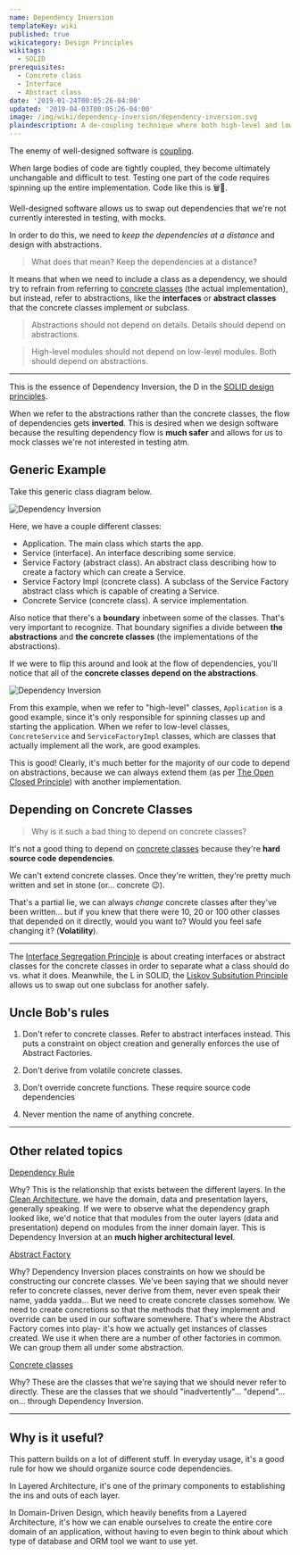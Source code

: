 ```yaml
---
name: Dependency Inversion
templateKey: wiki
published: true
wikicategory: Design Principles
wikitags:
  - SOLID
prerequisites:
  - Concrete class
  - Interface
  - Abstract class
date: '2019-01-24T00:05:26-04:00'
updated: '2019-04-03T00:05:26-04:00'
image: /img/wiki/dependency-inversion/dependency-inversion.svg
plaindescription: A de-coupling technique where both high-level and low-level classes depend on the same abstraction, inverting the dependency relationship.
---
```


The enemy of well-designed software is [coupling](https://en.wikipedia.org/wiki/Coupling_(computer_programming)). 

When large bodies of code are tightly coupled, they become ultimately unchangable and difficult to test. Testing one part of the code requires spinning up the entire implementation. Code like this is 🗑️🚯.

Well-designed software allows us to swap out dependencies that we're not currently interested in testing, with mocks. 

In order to do this, we need to _keep the dependencies at a distance_ and design with abstractions.

> What does that mean? Keep the dependencies at a distance?

It means that when we need to include a class as a dependency, we should try to refrain from referring to [concrete classes](/wiki/concrete-class) (the actual implementation), but instead, refer to abstractions, like the **interfaces** or **abstract classes** that the concrete classes implement or subclass.

> Abstractions should not depend on details. Details should depend on abstractions.

> High-level modules should not depend on low-level modules. Both should depend on abstractions.

<hr/>

This is the essence of Dependency Inversion, the D in the [SOLID design principles](/articles/solid-principles/introduction-to-solid/). 

When we refer to the abstractions rather than the concrete classes, the flow of dependencies gets **inverted**. This is desired when we design software because the resulting dependency flow is **much safer** and allows for us to mock classes we're not interested in testing atm.

## Generic Example

Take this generic class diagram below.

![Dependency Inversion](/img/wiki/dependency-inversion/dependency-inversion.svg "Basic DI Diagram")

Here, we have a couple different classes:

- Application. The main class which starts the app.
- Service (interface). An interface describing some service.
- Service Factory (abstract class). An abstract class describing how to create a factory which can create a Service.
- Service Factory Impl (concrete class). A subclass of the Service Factory abstract class which is capable of creating a Service.
- Concrete Service (concrete class). A service implementation.

Also notice that there's a **boundary** inbetween some of the classes. That's very important to recognize. That boundary signifies a divide between **the abstractions** and **the concrete classes** (the implementations of the abstractions).

If we were to flip this around and look at the flow of dependencies, you'll notice that all of the **concrete classes depend on the abstractions**.

![Dependency Inversion](/img/wiki/dependency-inversion/dependency-inversion-graph.svg "Inverted depdendency graph")

<p class="aside">
From this example, when we refer to "high-level" classes, <code class="language-text">Application</code> is a good example, since it's only responsible for spinning classes up and starting the application. When we refer to low-level classes, <code class="language-text">ConcreteService</code> and <code class="language-text">ServiceFactoryImpl</code> classes, which are classes that actually implement all the work, are good examples.
</p>

This is good! Clearly, it's much better for the majority of our code to depend on abstractions, because we can always extend them (as per [The Open Closed Principle](/articles/solid-principles/introduction-to-solid/)) with another implementation. 

## Depending on Concrete Classes

> Why is it such a bad thing to depend on concrete classes?

It's not a good thing to depend on [concrete classes](/wiki/concrete-class) because they're **hard source code dependencies**.

We can't extend concrete classes. Once they're written, they're pretty much written and set in stone (or... concrete 😉). 

That's a partial lie, we can always _change_ concrete classes after they've been written... but if you knew that there were 10, 20 or 100 other classes that depended on it directly, would you want to? Would you feel safe changing it? (**Volatility**).

<hr/>

The [Interface Segregation Principle](/articles/solid-principles/introduction-to-solid/) is about creating interfaces or abstract classes for the concrete classes in order to separate what a class should do vs. what it does. Meanwhile, the L in SOLID, the [Liskov Subsitution Principle](/articles/solid-principles/introduction-to-solid/) allows us to swap out one subclass for another safely.


## Uncle Bob's rules

1. Don't refer to concrete classes. Refer to abstract interfaces instead. This puts a constraint on object creation and generally enforces the use of Abstract Factories.

2. Don't derive from volatile concrete classes. 

3. Don't override concrete functions. These require source code dependencies

4. Never mention the name of anything concrete.

<hr/>

## <i class="fas fa-exchange-alt"></i> Other related topics

[Dependency Rule](/blank?todo=dependency-rule)

Why? This is the relationship that exists between the different layers. In the [Clean Architecture](http://blog.cleancoder.com/uncle-bob/2012/08/13/the-clean-architecture.html), we have the domain, data and presentation layers, generally speaking. If we were to observe what the dependency graph looked like, we'd notice that that modules from the outer layers (data and presentation) depend on modules from the inner domain layer. This is Dependency Inversion at an **much higher architectural level**.


[Abstract Factory](/wiki/abstract-factory)

Why? Dependency Inversion places constraints on how we should be constructing our concrete classes. We've been saying that we should never refer to concrete classes, never derive from them, never even speak their name, yadda yadda... But we need to create concrete classes somehow. We need to create concretions so that the methods that they implement and override can be used in our software somewhere. That's where the Abstract Factory comes into play- it's how we actually get instances of classes created. We use it when there are a number of other factories in common. We can group them all under some abstraction.

[Concrete classes](/wiki/concrete-class)

Why? These are the classes that we're saying that we should never refer to directly. These are the classes that we should "inadvertently"... "depend"... on... through  Dependency Inversion. 

<hr/>

## <i class="far fa-smile"></i> Why is it useful?

This pattern builds on a lot of different stuff. In everyday usage, it's a good rule for how we should organize source code dependencies.

In Layered Architecture, it's one of the primary components to establishing the ins and outs of each layer.

In Domain-Driven Design, which heavily benefits from a Layered Architecture, it's how we can enable ourselves to create the entire core domain of an application, without having to even begin to think about which type of database and ORM tool we want to use yet.


